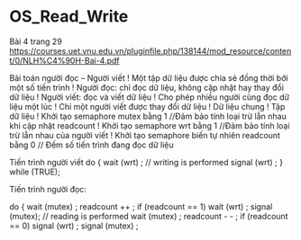 # OS_Read_Write
Bài 4 trang 29
https://courses.uet.vnu.edu.vn/pluginfile.php/138144/mod_resource/content/0/NLH%C4%90H-Bai-4.pdf

Bài toán người đọc – Người viết
! Một tập dữ liệu được chia sẻ đồng thời bởi một số tiến trình
! Người đọc: chỉ đọc dữ liệu, không cập nhật hay thay đổi dữ liệu
! Người viết: đọc và viết dữ liệu
! Cho phép nhiều người cùng đọc dữ liệu một lúc
! Chỉ một người viết được thay đổi dữ liệu
! Dữ liệu chung
! Tập dữ liệu
! Khởi tạo semaphore mutex bằng 1 //Đảm bảo tính loại trừ lẫn nhau khi cập nhật
readcount
! Khởi tạo semaphore wrt bằng 1 //Đảm bảo tính loại trừ lẫn nhau của người viết
! Khởi tạo semaphore biến tự nhiên readcount bằng 0 // Đếm số tiến trình đang đọc
dữ liệu

Tiến trình người viết
 do {
 wait (wrt) ;
 // writing is performed
 signal (wrt) ;
 } while (TRUE); 
 
 Tiến trình người đọc:



do {
 wait (mutex) ; readcount ++ ;
 if (readcount == 1)
 wait (wrt) ;
 signal (mutex);
 // reading is performed
 wait (mutex) ; readcount - - ;
 if (readcount == 0)
 signal (wrt) ;
 signal (mutex) ;
 
